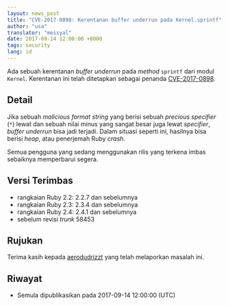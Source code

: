 ```yaml
---
layout: news_post
title: "CVE-2017-0898: Kerentanan buffer underrun pada Kernel.sprintf"
author: "usa"
translator: "meisyal"
date: 2017-09-14 12:00:00 +0000
tags: security
lang: id
---
```


Ada sebuah kerentanan *buffer underrun* pada *method* `sprintf` dari modul `Kernel`.
Kerentanan ini telah ditetapkan sebagai penanda [CVE-2017-0898](http://cve.mitre.org/cgi-bin/cvename.cgi?name=CVE-2017-0898).

## Detail

Jika sebuah *malicious format string* yang berisi sebuah *precious specifier* (`*`) lewat dan sebuah nilai minus yang sangat besar juga lewat *specifier*, *buffer underrun* bisa jadi terjadi.
Dalam situasi seperti ini, hasilnya bisa berisi *heap*, atau penerjemah Ruby *crash*.

Semua pengguna yang sedang menggunakan rilis yang terkena imbas sebaiknya memperbarui segera.

## Versi Terimbas

* rangkaian Ruby 2.2: 2.2.7 dan sebelumnya
* rangkaian Ruby 2.3: 2.3.4 dan sebelumnya
* rangkaian Ruby 2.4: 2.4.1 dan sebelumnya
* sebelum revisi *trunk* 58453

## Rujukan

Terima kasih kepada [aerodudrizzt](https://hackerone.com/aerodudrizzt) yang telah melaporkan masalah ini.

## Riwayat

* Semula dipublikasikan pada 2017-09-14 12:00:00 (UTC)
